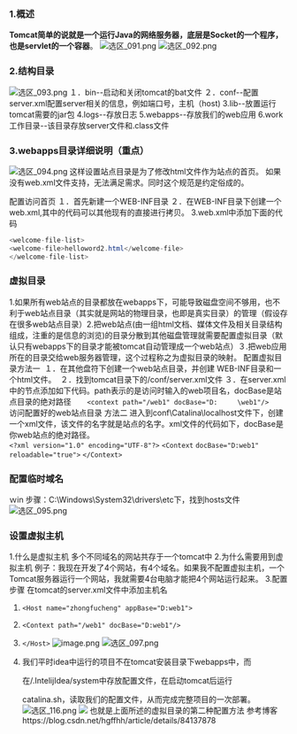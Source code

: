 ### 1.概述
**Tomcat简单的说就是一个运行Java的网络服务器，底层是Socket的一个程序，也是servlet的一个容器**。
![选区_091.png](/img/bVcMVsM)
![选区_092.png](/img/bVcMVsR)

### 2.结构目录
   ![选区_093.png](/img/bVcMVsV)
   １．bin--启动和关闭tomcat的bat文件
   ２．conf--配置
        server.xml配置server相关的信息，例如端口号，主机（host)
   3.lib--放置运行tomcat需要的jar包
   4.logs--存放日志
   5.webapps--存放我们的web应用
   6.work工作目录--该目录存放server文件和.class文件

### 3.webapps目录详细说明（重点）
   ![选区_094.png](/img/bVcMVtW)
   这样设置站点目录是为了修改html文件作为站点的首页。 
   如果没有web.xml文件支持，无法满足需求。同时这个规范是约定俗成的。

   配置访问首页
    １．首先新建一个WEB-INF目录
    ２．在WEB-INF目录下创建一个web.xml,其中的代码可以其他现有的直接进行拷贝。
    3.web.xml中添加下面的代码

  ```java
  <welcome-file-list>  
  <welcome-file>helloword2.html</welcome-file>
  </welcome-file-list>
  ```

### 虚拟目录
​    1.如果所有web站点的目录都放在webapps下，可能导致磁盘空间不够用，也不利于web站点目录（其实就是网站的物理目录，也即是真实目录）的管理（假设存在很多web站点目录）
​    2.把web站点(由一组html文档、媒体文件及相关目录结构组成，注重的是信息的浏览)的目录分散到其他磁盘管理就需要配置虚拟目录（默认只有webapps下的目录才能被tomcat自动管理成一个web站点）
​    ３.把web应用所在的目录交给web服务器管理，这个过程称之为虚拟目录的映射。
 配置虚拟目录方法一
​    １．在其他盘符下创建一个web站点目录，并创建 WEB-INF目录和一个html文件。
​    ２．找到tomcat目录下的/conf/server.xml文件
​    ３．在server.xml中的节点添加如下代码。path表示的是访问时输入的web项目名，docBase是站点目录的绝对路径
​    `
​    <context path="/web1" docBase="D:
​    \web1"/>
​    `
​    访问配置好的web站点目录
  方法二
​    进入到conf\Catalina\localhost文件下，创建一个xml文件，该文件的名字就是站点的名字。
​    xml文件的代码如下，docBase是你web站点的绝对路径。
​    
   `<?xml version="1.0" encoding="UTF-8"?>`
  `<Context`
 `docBase="D:web1"`
`reloadable="true">`
`</Context>`
### 配置临时域名
ｗin 步骤：C:\Windows\System32\drivers\etc下，找到hosts文件
   ![选区_095.png](/img/bVcMW6A)
### 设置虚拟主机
   1.什么是虚拟主机
        多个不同域名的网站共存于一个tomcat中
   2.为什么需要用到虚拟主机
        例子：我现在开发了4个网站，有4个域名。如果我不配置虚拟主机，一个Tomcat服务器运行一个网站，我就需要4台电脑才能把4个网站运行起来。
  3.配置步骤
        在tomcat的server.xml文件中添加主机名
        

   1. `<Host name="zhongfucheng" appBase="D:web1">`

2. `<Context path="/web1" docBase="D:web1"/>`

3.   `</Host>`
![image.png](/img/bVcMW7f)
![选区_097.png](/img/bVcMW7g)

4. 我们平时idea中运行的项目不在tomcat安装目录下webapps中，而

   在/.IntelijIdea/system中存放配置文件，在启动tomcat后运行

   catalina.sh，读取我们的配置文件，从而完成完整项目的一次部署。
   ![选区_116.png](https://i.loli.net/2021/02/21/uJoN5KblvtqOzjh.png)
   ![](https://i.loli.net/2021/02/21/aMusyCqA54TGehk.png)
   也就是上面所述的虚拟目录的第二种配置方法
   参考博客https://blog.csdn.net/hgffhh/article/details/84137878